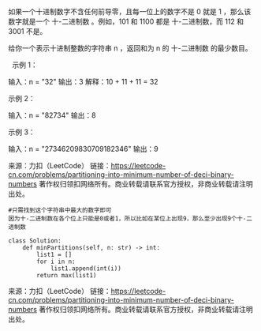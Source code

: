 如果一个十进制数字不含任何前导零，且每一位上的数字不是 0 就是 1 ，那么该数字就是一个 十-二进制数 。例如，101 和 1100 都是 十-二进制数，而 112 和 3001 不是。

给你一个表示十进制整数的字符串 n ，返回和为 n 的 十-二进制数 的最少数目。

 
示例 1：

输入：n = "32"
输出：3
解释：10 + 11 + 11 = 32


示例 2：

输入：n = "82734"
输出：8


示例 3：

输入：n = "27346209830709182346"
输出：9

来源：力扣（LeetCode）
链接：https://leetcode-cn.com/problems/partitioning-into-minimum-number-of-deci-binary-numbers
著作权归领扣网络所有。商业转载请联系官方授权，非商业转载请注明出处。



```python3
#只需找到这个字符串中最大的数字即可
因为十-二进制数在各个位上只能是0或者1，所以比如在某位上出现9，那么至少出现9个十-二进制数

class Solution:
    def minPartitions(self, n: str) -> int:
        list1 = []
        for i in n:
            list1.append(int(i))
        return max(list1)
```


来源：力扣（LeetCode）
链接：https://leetcode-cn.com/problems/partitioning-into-minimum-number-of-deci-binary-numbers
著作权归领扣网络所有。商业转载请联系官方授权，非商业转载请注明出处。
